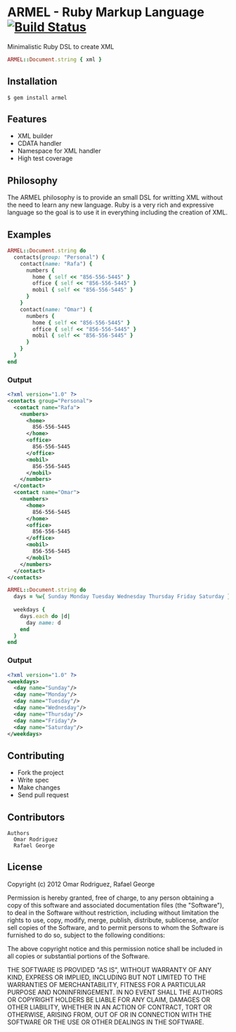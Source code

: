 ARMEL - Ruby Markup Language
[![Build Status](https://secure.travis-ci.org/2hf/armel.png)](http://travis-ci.org/2hf/armel)
===

Minimalistic Ruby DSL to create XML

```ruby
ARMEL::Document.string { xml }
```

## Installation

    $ gem install armel

## Features

  * XML builder 
  * CDATA handler
  * Namespace for XML handler
  * High test coverage

## Philosophy 

  The ARMEL philosophy is to provide an small DSL for writting XML without
  the need to learn any new language. Ruby is a very rich and expressive
  language so the goal is to use it in everything including the creation
  of XML.

## Examples

```ruby
ARMEL::Document.string do
  contacts(group: "Personal") {
    contact(name: "Rafa") {
      numbers {
        home { self << "856-556-5445" }
        office { self << "856-556-5445" }
        mobil { self << "856-556-5445" }
      }
    }
    contact(name: "Omar") {
      numbers {
        home { self << "856-556-5445" }
        office { self << "856-556-5445" }
        mobil { self << "856-556-5445" }
      }
    }
  }
end
```

### Output
```xml
<?xml version="1.0" ?>
<contacts group="Personal">
  <contact name="Rafa">
    <numbers>
      <home>
        856-556-5445
      </home>
      <office>
        856-556-5445
      </office>
      <mobil>
        856-556-5445
      </mobil>
    </numbers>
  </contact>
  <contact name="Omar">
    <numbers>
      <home>
        856-556-5445
      </home>
      <office>
        856-556-5445
      </office>
      <mobil>
        856-556-5445
      </mobil>
    </numbers>
  </contact>
</contacts>
```

```ruby
ARMEL::Document.string do
  days = %w{ Sunday Monday Tuesday Wednesday Thursday Friday Saturday }
  
  weekdays {
    days.each do |d|
      day name: d
    end
  }
end
```

### Output
```xml
<?xml version="1.0" ?>
<weekdays>
  <day name="Sunday"/>
  <day name="Monday"/>
  <day name="Tuesday"/>
  <day name="Wednesday"/>
  <day name="Thursday"/>
  <day name="Friday"/>
  <day name="Saturday"/>
</weekdays>
```

## Contributing

* Fork the project
* Write spec 
* Make changes 
* Send pull request

## Contributors
``` 
Authors
  Omar Rodriguez
  Rafael George
```

## License
Copyright (c) 2012 Omar Rodriguez, Rafael George

Permission is hereby granted, free of charge, to any person obtaining
a copy of this software and associated documentation files (the
"Software"), to deal in the Software without restriction, including
without limitation the rights to use, copy, modify, merge, publish,
distribute, sublicense, and/or sell copies of the Software, and to
permit persons to whom the Software is furnished to do so, subject to
the following conditions:

The above copyright notice and this permission notice shall be
included in all copies or substantial portions of the Software.

THE SOFTWARE IS PROVIDED "AS IS", WITHOUT WARRANTY OF ANY KIND,
EXPRESS OR IMPLIED, INCLUDING BUT NOT LIMITED TO THE WARRANTIES OF
MERCHANTABILITY, FITNESS FOR A PARTICULAR PURPOSE AND
NONINFRINGEMENT. IN NO EVENT SHALL THE AUTHORS OR COPYRIGHT HOLDERS BE
LIABLE FOR ANY CLAIM, DAMAGES OR OTHER LIABILITY, WHETHER IN AN ACTION
OF CONTRACT, TORT OR OTHERWISE, ARISING FROM, OUT OF OR IN CONNECTION
WITH THE SOFTWARE OR THE USE OR OTHER DEALINGS IN THE SOFTWARE.
